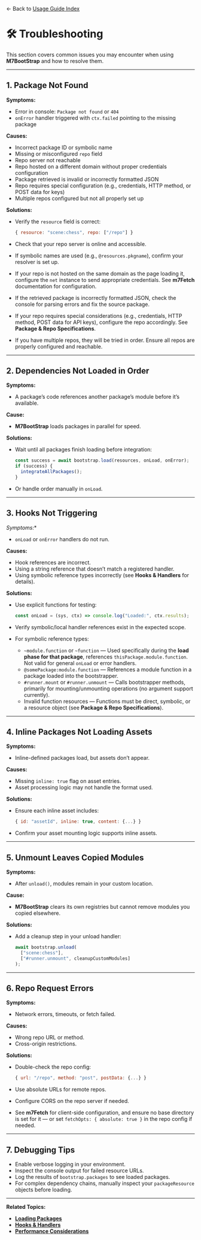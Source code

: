 ← Back to [Usage Guide Index](TOC.md)

# 🛠 Troubleshooting

This section covers common issues you may encounter when using **M7BootStrap** and how to resolve them.

---

## 1. Package Not Found

**Symptoms:**

* Error in console: `Package not found` or `404`
* `onError` handler triggered with `ctx.failed` pointing to the missing package

**Causes:**

* Incorrect package ID or symbolic name
* Missing or misconfigured `repo` field
* Repo server not reachable
* Repo hosted on a different domain without proper credentials configuration
* Package retrieved is invalid or incorrectly formatted JSON
* Repo requires special configuration (e.g., credentials, HTTP method, or POST data for keys)
* Multiple repos configured but not all properly set up

**Solutions:**

* Verify the `resource` field is correct:

  ```js
  { resource: "scene:chess", repo: ["/repo"] }
  ```
* Check that your repo server is online and accessible.
* If symbolic names are used (e.g., `@resources.pkgname`), confirm your resolver is set up.
* If your repo is not hosted on the same domain as the page loading it, configure the `net` instance to send appropriate credentials. See **m7Fetch** documentation for configuration.
* If the retrieved package is incorrectly formatted JSON, check the console for parsing errors and fix the source package.
* If your repo requires special considerations (e.g., credentials, HTTP method, POST data for API keys), configure the repo accordingly. See **Package & Repo Specifications**.
* If you have multiple repos, they will be tried in order. Ensure all repos are properly configured and reachable.

---

## 2. Dependencies Not Loaded in Order

**Symptoms:**

* A package’s code references another package’s module before it’s available.

**Cause:**

* **M7BootStrap** loads packages in parallel for speed.

**Solutions:**

* Wait until all packages finish loading before integration:

  ```js
  const success = await bootstrap.load(resources, onLoad, onError);
  if (success) {
    integrateAllPackages();
  }
  ```
* Or handle order manually in `onLoad`.

---

## 3. Hooks Not Triggering

*Symptoms:**

* `onLoad` or `onError` handlers do not run.

**Causes:**

* Hook references are incorrect.
* Using a string reference that doesn’t match a registered handler.
* Using symbolic reference types incorrectly (see **Hooks & Handlers** for details).

**Solutions:**

* Use explicit functions for testing:

  ```js
  const onLoad = (sys, ctx) => console.log("Loaded:", ctx.results);
  ```
* Verify symbolic/local handler references exist in the expected scope.
* For symbolic reference types:

  * `~module.function` or `~function` — Used specifically during the **load phase for that package**, references `thisPackage.module.function`. Not valid for general `onLoad` or error handlers.
  * `@somePackage:module.function` — References a module function in a package loaded into the bootstrapper.
  * `#runner.mount` or `#runner.unmount` — Calls bootstrapper methods, primarily for mounting/unmounting operations (no argument support currently).
  * Invalid function resources — Functions must be direct, symbolic, or a resource object (see **Package & Repo Specifications**).

---

## 4. Inline Packages Not Loading Assets

**Symptoms:**

* Inline-defined packages load, but assets don’t appear.

**Causes:**

* Missing `inline: true` flag on asset entries.
* Asset processing logic may not handle the format used.

**Solutions:**

* Ensure each inline asset includes:

  ```js
  { id: "assetId", inline: true, content: {...} }
  ```
* Confirm your asset mounting logic supports inline assets.

---

## 5. Unmount Leaves Copied Modules

**Symptoms:**

* After `unload()`, modules remain in your custom location.

**Cause:**

* **M7BootStrap** clears its own registries but cannot remove modules you copied elsewhere.

**Solutions:**

* Add a cleanup step in your unload handler:

  ```js
  await bootstrap.unload(
    ["scene:chess"],
    ["#runner.unmount", cleanupCustomModules]
  );
  ```

---

## 6. Repo Request Errors

**Symptoms:**

* Network errors, timeouts, or fetch failed.

**Causes:**

* Wrong repo URL or method.
* Cross-origin restrictions.

**Solutions:**

* Double-check the repo config:

  ```js
  { url: "/repo", method: "post", postData: {...} }
  ```
* Use absolute URLs for remote repos.
* Configure CORS on the repo server if needed.
* See **m7Fetch** for client-side configuration, and ensure no base directory is set for it — or set `fetchOpts: { absolute: true }` in the repo config if needed.
---

## 7. Debugging Tips

* Enable verbose logging in your environment.
* Inspect the console output for failed resource URLs.
* Log the results of `bootstrap.packages` to see loaded packages.
* For complex dependency chains, manually inspect your `packageResource` objects before loading.

---

**Related Topics:**

* **[Loading Packages](LOADING_PACKAGES.md)**
* **[Hooks & Handlers](HOOKS_AND_HANDLERS.md)**
* **[Performance Considerations](PERFORMANCE.md)**
